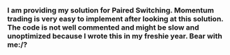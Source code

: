 ### I am providing my solution for Paired Switching. Momentum trading is very easy to implement after looking at this solution. The code is not well commented and might be slow and unoptimized because I wrote this in my freshie year. Bear with me:/?
